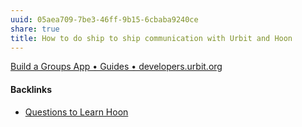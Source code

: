 ```yaml
---
uuid: 05aea709-7be3-46ff-9b15-6cbaba9240ce
share: true
title: How to do ship to ship communication with Urbit and Hoon
---
```

[Build a Groups App • Guides • developers.urbit.org](https://developers.urbit.org/guides/quickstart/groups-guide)

#### Backlinks

* [Questions to Learn Hoon](/ac3f27d3-cec7-4fb7-b0cf-e29269210256)